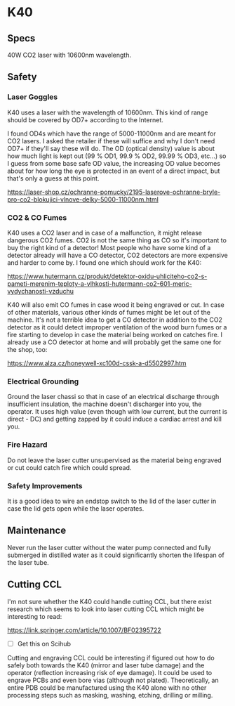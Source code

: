 # K40

## Specs

40W CO2 laser with 10600nm wavelength.

## Safety

### Laser Goggles

K40 uses a laser with the wavelength of 10600nm. This kind of range should be covered by OD7+ according
to the Internet.

I found OD4s which have the range of 5000-11000nm and are meant for CO2 lasers. I asked the retailer if
these will suffice and why I don't need OD7+ if they'll say these will do. The OD (optical density) value
is about how much light is kept out (99 % OD1, 99.9 % OD2, 99.99 % OD3, etc…) so I guess from some base
safe OD value, the increasing OD value becomes about for how long the eye is protected in an event of a
direct impact, but that's only a guess at this point.

https://laser-shop.cz/ochranne-pomucky/2195-laserove-ochranne-bryle-pro-co2-blokujici-vlnove-delky-5000-11000nm.html

### CO2 & CO Fumes

K40 uses a CO2 laser and in case of a malfunction, it might release dangerous CO2 fumes. CO2 is not the
same thing as CO so it's important to buy the right kind of a detector! Most people who have some kind of
a detector already will have a CO detector, CO2 detectors are more expensive and harder to come by. I
found one which should work for the K40:

https://www.hutermann.cz/produkt/detektor-oxidu-uhliciteho-co2-s-pameti-merenim-teploty-a-vlhkosti-hutermann-co2-601-meric-vydychanosti-vzduchu

K40 will also emit CO fumes in case wood it being engraved or cut. In case of other materials, various
other kinds of fumes might be let out of the machine. It's not a terrible idea to get a CO detector in
addition to the CO2 detector as it could detect improper ventilation of the wood burn fumes or a fire
starting to develop in case the material being worked on catches fire. I already use a CO detector at
home and will probably get the same one for the shop, too:

https://www.alza.cz/honeywell-xc100d-cssk-a-d5502997.htm

### Electrical Grounding

Ground the laser chassi so that in case of an electrical discharge through insufficient insulation, the
machine doesn't discharger into you, the operator. It uses high value (even though with low current, but
the current is direct - DC) and getting zapped by it could induce a cardiac arrest and kill you.

### Fire Hazard

Do not leave the laser cutter unsupervised as the material being engraved or cut could catch fire which
could spread.

### Safety Improvements

It is a good idea to wire an endstop switch to the lid of the laser cutter in case the lid gets open
while the laser operates.

## Maintenance

Never run the laser cutter without the water pump connected and fully submerged in distilled water as
it could significantly shorten the lifespan of the laser tube.

## Cutting CCL

I'm not sure whether the K40 could handle cutting CCL, but there exist research which seems to look
into laser cutting CCL which might be interesting to read:

https://link.springer.com/article/10.1007/BF02395722

- [ ] Get this on Scihub

Cutting and engraving CCL could be interesting if figured out how to do safely both towards the K40
(mirror and laser tube damage) and the operator (reflection increasing risk of eye damage). It could
be used to engrave PCBs and even bore vias (although not plated). Theoretically, an entire PDB could
be manufactured using the K40 alone with no other processing steps such as masking, washing, etching,
drilling or milling.
